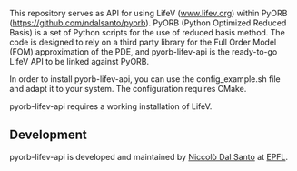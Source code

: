 This repository serves as API for using LifeV (www.lifev.org) within PyORB (https://github.com/ndalsanto/pyorb). PyORB (Python Optimized Reduced Basis) is a set of Python scripts for the use of reduced basis method. The code is designed to rely on a third party library for the Full Order Model (FOM) approximation of the PDE, and pyorb-lifev-api is the ready-to-go LifeV API to be linked against PyORB.

In order to install pyorb-lifev-api, you can use the config_example.sh file and adapt it to your system. The configuration requires CMake.

pyorb-lifev-api requires a working installation of LifeV.

Development
-------

pyorb-lifev-api is developed and maintained by [Niccolò Dal Santo](https://www.linkedin.com/in/niccolo-dal-santo/) at [EPFL](https://www.epfl.ch/).


